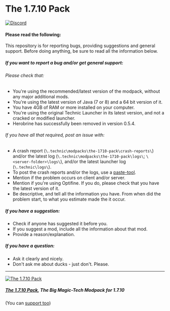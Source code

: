 The 1.7.10 Pack
===============
[![Discord](https://discordapp.com/api/guilds/96554564429299712/widget.png)](https://discord.gg/0XRCFkHskZH0DA3Q)
#### Please read the following:

This repository is for reporting bugs, providing suggestions and general support.
Before doing anything, be sure to read all the information below.

##### If you want to report a bug and/or get general support:
###### Please check that:
- You're using the recommended/latest version of the modpack, without any major additional mods.
- You're using the latest version of Java (7 or 8) and a 64 bit version of it.
- You have 4GB of RAM or more installed on your computer.
- You're using the original Technic Launcher in its latest version, and not a cracked or modified launcher.
- Herobrine has successfully been removed in version 0.5.4.

###### If you have all that required, post an issue with:
- A crash report (`\.technic\modpacks\the-1710-pack\crash-reports\`) and/or the latest log (`\.technic\modpacks\the-1710-pack\logs\`; `\<server-folder>\logs\`), and/or the latest launcher log (`\.technic\logs\`).
- To post the crash reports and/or the logs, use a [paste-tool](http://paste.ubuntu.com).
- Mention if the problem occurs on client and/or server.
- Mention if you're using Optifine. If you do, please check that you have the latest version of it.
- Be descriptive, and tell all the information you have. From when did the problem start, to what you estimate made the it occur.
 
##### If you have a suggestion:
- Check if anyone has suggested it before you.
- If you suggest a mod, include all the information about that mod.
- Provide a reason/explanation.

##### If you have a question:
- Ask it clearly and nicely.
- Don't ask me about ducks - just don't. Please.
---
[![The 1.7.10 Pack](http://i.imgur.com/SpfYnnB.png)](http://the-1710-pack.com)
##### [The 1.7.10 Pack](http://the-1710-pack.com/), The Big Magic-Tech Modpack for 1.7.10
(You can [support too](http://bit.ly/The-1-7-10-Pack-Donate))
